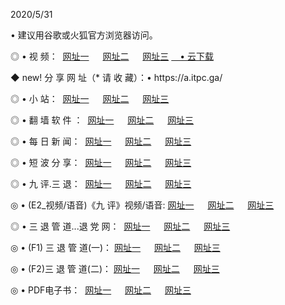<p>2020/5/31
<p>• 建议用谷歌或火狐官方浏览器访问。
<p>◎ • 视 频： 
<a href="http://pwo.hdfmradio.com/" target="_blank">网址一</a> 　 
<a href="http://pum.hdfmradio.com/" target="_blank">网址二</a> 　 
<a href="http://psi.hdfmradio.com/b.html" target="_blank">网址三</a>
<a href="https://yadi.sk/d/d0sUeAOpal3njw" target="_blank">　• 云下载 </a></p>
<p>◆ new! 分 享 网 址（* 请 收 藏）：• https://a.itpc.ga/</p>

<p>◎ • 小 站：  
<a href="http://pwo.hdfmradio.com/f.html" target="_blank">网址一</a> 　 
<a href="http://pum.hdfmradio.com/h.html" target="_blank">网址二</a> 　 
<a href="http://psi.hdfmradio.com/k/" target="_blank">网址三</a></p>
<p>◎ • 翻 墙 软 件 ：  
<a href="http://pwo.hdfmradio.com/ff/" target="_blank">网址一</a> 　 
<a href="http://pum.hdfmradio.com/s/read/a1_nd.html" target="_blank">网址二</a> 　 
<a href="http://psi.hdfmradio.com/ff/index.html" target="_blank">网址三</a></p>
<p>◎ • 每 日 新 闻：  
<a href="http://pwo.hdfmradio.com/day/" target="_blank">网址一</a> 　 
<a href="http://pum.hdfmradio.com/day/" target="_blank">网址二</a> 　 
<a href="http://psi.hdfmradio.com/day/index.html" target="_blank">网址三</a></p>
<p>◎ • 短 波 分 享：  
<a href="http://pwo.hdfmradio.com/h/" target="_blank">网址一</a> 　 
<a href="http://pum.hdfmradio.com/h/" target="_blank">网址二</a> 　 
<a href="http://pum.hdfmradio.com/h/index.html" target="_blank">网址三</a></p>
<p>◎ • 九 评.三 退：  
<a href="http://pwo.hdfmradio.com/t/" target="_blank">网址一</a> 　 
<a href="http://pum.hdfmradio.com/v2/index.html" target="_blank">网址二</a> 　 
<a href="http://psi.hdfmradio.com/tt/index.html" target="_blank">网址三</a> 　</p>
<p>◎ • (E2_视频/语音)《九 评》视频/语音: 
<a href="http://pum.hdfmradio.com/7738.html" target="_blank">网址一</a> 　 
<a href="http://pwo.hdfmradio.com/7614.html" target="_blank">网址二</a> 　 
<a href="http://psi.hdfmradio.com/7633.html" target="_blank">网址三</a></p>
<p>◎ • 三 退 管 道...退 党 网：  
<a href="http://pwo.hdfmradio.com/go/td1.html" target="_blank">网址一</a> 　 
<a href="http://pum.hdfmradio.com/go/td2.html" target="_blank">网址二</a> 　 
<a href="http://psi.hdfmradio.com/go/td3.html" target="_blank">网址三</a></p>
<p>◎ • (F1) 三 退 管 道(一)： 
<a href="http://pwo.hdfmradio.com/dd/" target="_blank">网址一</a> 　 
<a href="http://pum.hdfmradio.com/s/read/a1_tdx.html" target="_blank">网址二</a> 　 
<a href="http://psi.hdfmradio.com/dd/" target="_blank">网址三</a></p>
<p>◎ • (F2)三 退 管 道(二)： 
<a href="http://pum.hdfmradio.com/d/" target="_blank">网址一</a> 　 
<a href="http://pwo.hdfmradio.com/d/index.html" target="_blank">网址二</a> 　 
<a href="http://psi.hdfmradio.com/d/" target="_blank">网址三</a></p>
<p>◎ • PDF电子书：  
<a href="http://pwo.hdfmradio.com/p/" target="_blank">网址一</a> 　 
<a href="http://pum.hdfmradio.com/p/index.html" target="_blank">网址二</a> 　 
<a href="http://psi.hdfmradio.com/p/" target="_blank">网址三</a></p>
